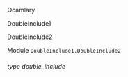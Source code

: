Ocamlary

DoubleInclude1

DoubleInclude2

Module `DoubleInclude1.DoubleInclude2`

<a id="type-double_include"></a>

###### type double_include
